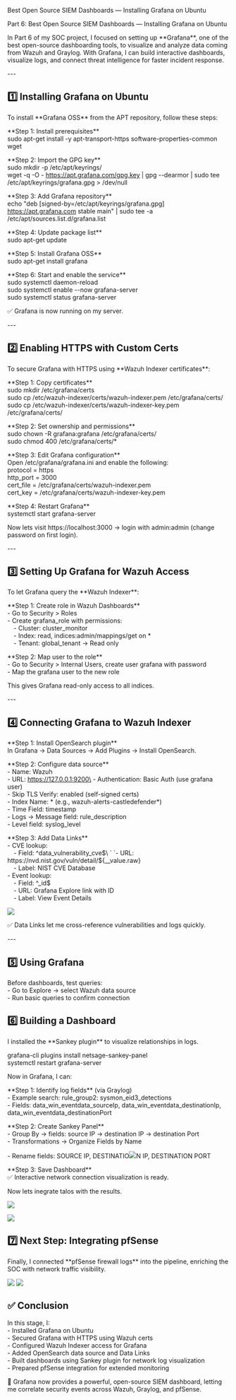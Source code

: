 ﻿Best Open Source SIEM Dashboards — Installing Grafana on Ubuntu

Part 6: Best Open Source SIEM Dashboards — Installing Grafana on Ubuntu

In Part 6 of my SOC project, I focused on setting up \*\*Grafana\*\*, one of the best open-source dashboarding tools, to visualize and analyze data coming from Wazuh and Graylog. With Grafana, I can build interactive dashboards, visualize logs, and connect threat intelligence for faster incident response.

\---
## **1️⃣ Installing Grafana on Ubuntu**
To install \*\*Grafana OSS\*\* from the APT repository, follow these steps:

\*\*Step 1: Install prerequisites\*\*\
sudo apt-get install -y apt-transport-https software-properties-common wget

\*\*Step 2: Import the GPG key\*\*\
sudo mkdir -p /etc/apt/keyrings/\
wget -q -O - https://apt.grafana.com/gpg.key | gpg --dearmor | sudo tee /etc/apt/keyrings/grafana.gpg > /dev/null

\*\*Step 3: Add Grafana repository\*\*\
echo "deb [signed-by=/etc/apt/keyrings/grafana.gpg] https://apt.grafana.com stable main" | sudo tee -a /etc/apt/sources.list.d/grafana.list

\*\*Step 4: Update package list\*\*\
sudo apt-get update

\*\*Step 5: Install Grafana OSS\*\*\
sudo apt-get install grafana

\*\*Step 6: Start and enable the service\*\*\
sudo systemctl daemon-reload\
sudo systemctl enable --now grafana-server\
sudo systemctl status grafana-server

✅ Grafana is now running on my server.

\---
## **2️⃣ Enabling HTTPS with Custom Certs**
To secure Grafana with HTTPS using \*\*Wazuh Indexer certificates\*\*:

\*\*Step 1: Copy certificates\*\*\
sudo mkdir /etc/grafana/certs\
sudo cp /etc/wazuh-indexer/certs/wazuh-indexer.pem /etc/grafana/certs/\
sudo cp /etc/wazuh-indexer/certs/wazuh-indexer-key.pem /etc/grafana/certs/

\*\*Step 2: Set ownership and permissions\*\*\
sudo chown -R grafana:grafana /etc/grafana/certs/\
sudo chmod 400 /etc/grafana/certs/\*

\*\*Step 3: Edit Grafana configuration\*\*\
Open /etc/grafana/grafana.ini and enable the following:\
protocol = https\
http\_port = 3000\
cert\_file = /etc/grafana/certs/wazuh-indexer.pem\
cert\_key = /etc/grafana/certs/wazuh-indexer-key.pem

\*\*Step 4: Restart Grafana\*\*\
systemctl start grafana-server

Now lets  visit https://localhost:3000 → login with admin:admin (change password on first login).

\---
## **3️⃣ Setting Up Grafana for Wazuh Access**
To let Grafana query the \*\*Wazuh Indexer\*\*:

\*\*Step 1: Create role in Wazuh Dashboards\*\*\
\- Go to Security > Roles\
\- Create grafana\_role with permissions:\
`  `- Cluster: cluster\_monitor\
`  `- Index: read, indices:admin/mappings/get on \*\
`  `- Tenant: global\_tenant → Read only

\*\*Step 2: Map user to the role\*\*\
\- Go to Security > Internal Users, create user grafana with password\
\- Map the grafana user to the new role

This gives Grafana read-only access to all indices.

\---
## **4️⃣ Connecting Grafana to Wazuh Indexer**
\*\*Step 1: Install OpenSearch plugin\*\*\
In Grafana → Data Sources → Add Plugins → Install OpenSearch.

\*\*Step 2: Configure data source\*\*\
\- Name: Wazuh\
\- URL: https://127.0.0.1:9200\
\- Authentication: Basic Auth (use grafana user)\
\- Skip TLS Verify: enabled (self-signed certs)\
\- Index Name: <myIndexName>\* (e.g., wazuh-alerts-castledefender\*)\
\- Time Field: timestamp\
\- Logs → Message field: rule\_description\
\- Level field: syslog\_level

\*\*Step 3: Add Data Links\*\*\
\- CVE lookup:\
`  `- Field: ^data\_vulnerability\_cve$\
`  `- URL: https://nvd.nist.gov/vuln/detail/${\_\_value.raw}\
`  `- Label: NIST CVE Database\
\- Event lookup:\
`  `- Field: ^\_id$\
`  `- URL: Grafana Explore link with ID\
`  `- Label: View Event Details

![](Aspose.Words.18ca0108-8685-43da-bde5-deb781de3f16.001.png)

✅ Data Links let me cross-reference vulnerabilities and logs quickly.

\---
## **5️⃣ Using Grafana**
Before dashboards, test queries:\
\- Go to Explore → select Wazuh data source\
\- Run basic queries to confirm connection
##
## **6️⃣ Building a Dashboard**
I installed the \*\*Sankey plugin\*\* to visualize relationships in logs.

grafana-cli plugins install netsage-sankey-panel\
systemctl restart grafana-server

Now in Grafana, I can:

\*\*Step 1: Identify log fields\*\* (via Graylog)\
\- Example search: rule\_group2: sysmon\_eid3\_detections\
\- Fields: data\_win\_eventdata\_sourceIp, data\_win\_eventdata\_destinationIp, data\_win\_eventdata\_destinationPort

\*\*Step 2: Create Sankey Panel\*\*\
\- Group By → fields: source IP → destination IP → destination Port\
\- Transformations → Organize Fields by Name

\- Rename fields: SOURCE IP, DESTINATIO![](Aspose.Words.18ca0108-8685-43da-bde5-deb781de3f16.002.png)N IP, DESTINATION PORT

\*\*Step 3: Save Dashboard\*\*\
✅ Interactive network connection visualization is ready.

Now lets inegrate talos with the results.

![](Aspose.Words.18ca0108-8685-43da-bde5-deb781de3f16.003.png)

![](Aspose.Words.18ca0108-8685-43da-bde5-deb781de3f16.004.png)

## **7️⃣ Next Step: Integrating pfSense**
Finally, I connected \*\*pfSense firewall logs\*\* into the pipeline, enriching the SOC with network traffic visibility.

![](Aspose.Words.18ca0108-8685-43da-bde5-deb781de3f16.005.png) ![](Aspose.Words.18ca0108-8685-43da-bde5-deb781de3f16.006.png)

## **✅ Conclusion**
In this stage, I:\
\- Installed Grafana on Ubuntu\
\- Secured Grafana with HTTPS using Wazuh certs\
\- Configured Wazuh Indexer access for Grafana\
\- Added OpenSearch data source and Data Links\
\- Built dashboards using Sankey plugin for network log visualization\
\- Prepared pfSense integration for extended monitoring

🚀 Grafana now provides a powerful, open-source SIEM dashboard, letting me correlate security events across Wazuh, Graylog, and pfSense.
